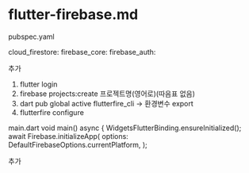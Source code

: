 # flutter-firebase.md



pubspec.yaml 

  cloud_firestore:
  firebase_core:
  firebase_auth:

추가

1. flutter login
2. firebase projects:create 프로젝트명(영어로)(따음표 없음)
3. dart pub global active flutterfire_cli -> 환경변수 export
4. flutterfire configure

main.dart
void main() async {
  WidgetsFlutterBinding.ensureInitialized();
  await Firebase.initializeApp(
    options: DefaultFirebaseOptions.currentPlatform,
  );
  
추가
